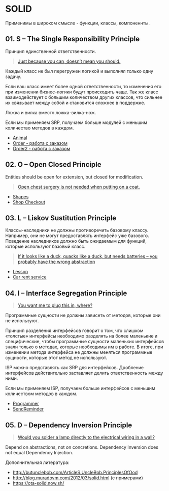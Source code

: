 # SOLID

Применимы в широком смысле - функции, классы, компоненнты.

## 01. S – The Single Responsibility Principle

Принцип единственной ответственности.

> [Just because you can, doesn’t mean you should.](01-SRP/01.jpg)

Каждый класс не был перегружен логикой и выполнял только одну задачу.

Если ваш класс имеет более одной ответственности, то изменения его при изменении бизнес-логики будут происходить чаще. Так же класс взаимодействует с большим количеством других классов, что сильнее их связывает между собой и становится сложнее в поддержке.

Ложка и вилка вместо ложка-вилка-нож.

Если мы применяем SRP, получаем больше модулей с меньшим количество методов в каждом.

- [Animal](01-SRP/Animal/readme.md)
- [Order - работа с заказом](01-SRP/Order/readme.md)
- [Order2 - работа с заказом](01-SRP/Order2/readme.md)

## 02. O – Open Closed Principle

Entities should be open for extension, but closed for modification.

> [Open chest surgery is not needed when putting on a coat.](02-OCP/02.jpg)

- [Shapes](02-OCP/Shapes/readme.md)
- [Shop Checkout](02-OCP/Checkout/readme.md)

## 03. L – Liskov Sustitution Principle

Классы-наследники не должны противоречить базовому классу. Например, они не могут предоставлять интерфейс уже базового. Поведение наследников должно быть ожидаемым для функций, которые используют базовый класс.

> [If it looks like a duck, quacks like a duck, but needs batteries – you probably have the wrong abstraction](03-LSP/03.jpg)

- [Lesson](03-LSP/Lesson/index.php)
- [Car rent service](03-LSP/CarRent/readme.md)

## 04. I – Interface Segregation Principle

> [You want me to plug this in, where?](04-ISP/04.jpg)

Программные сущности не должны зависеть от методов, которые они не используют.

Принцип разделения интерфейсов говорит о том, что слишком «толстые» интерфейсы необходимо разделять на более маленькие и специфические, чтобы программные сущности маленьких интерфейсов знали только о методах, которые необходимы им в работе. В итоге, при изменении метода интерфейса не должны меняться программные сущности, которые этот метод не используют.

ISP можно представлять как SRP для интерфейсов. Дробление интерфейсов действительно заставляет делить ответственность между ними.

Если мы применяем ISP, получаем больше интерфейсов с меньшим количеством методов в каждом.

- [Programmer](04-ISP/Programmer/readme.md)
- [SendReminder](04-ISP/SendReminder/readme.md)

## 05. D – Dependency Inversion Principle

> [Would you solder a lamp directly to the electrical wiring in a wall?](05-DIP/05.jpg)

Depend on abstractions, not on concretions.
Dependency Inversion does not equal Dependency Injection.

Дополнительная литература:
- http://butunclebob.com/ArticleS.UncleBob.PrinciplesOfOod
- http://blog.muradovm.com/2012/03/solid.html (с примерами)
- https://ota-solid.now.sh/
